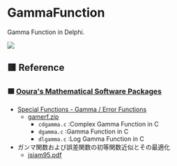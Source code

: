 ﻿# GammaFunction
Gamma Function in Delphi.

![](--------/GammaFunction.png)

## 🟥 Reference

### 🟩 [Ooura's Mathematical Software Packages](https://www.kurims.kyoto-u.ac.jp/~ooura/)
- [Special Functions - Gamma / Error Functions](https://www.kurims.kyoto-u.ac.jp/~ooura/gamerf.html)
  - [gamerf.zip](https://www.kurims.kyoto-u.ac.jp/~ooura/gamerf.zip)
    - `cdgamma.c` :Complex Gamma Function in C
    - `dgamma.c` :Gamma Function in C
    - `dlgamma.c` :Log Gamma Function in C
- ガンマ関数および誤差関数の初等関数近似とその最適化
  - [jsiam95.pdf](https://www.kurims.kyoto-u.ac.jp/~ooura/papers/jsiam95.pdf)
